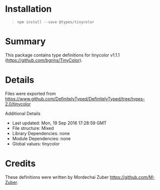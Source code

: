 # Installation
> `npm install --save @types/tinycolor`

# Summary
This package contains type definitions for tinycolor v1.1.1 (https://github.com/bgrins/TinyColor).

# Details
Files were exported from https://www.github.com/DefinitelyTyped/DefinitelyTyped/tree/types-2.0/tinycolor

Additional Details
 * Last updated: Mon, 19 Sep 2016 17:28:59 GMT
 * File structure: Mixed
 * Library Dependencies: none
 * Module Dependencies: none
 * Global values: tinycolor

# Credits
These definitions were written by Mordechai Zuber <https://github.com/M-Zuber>.
